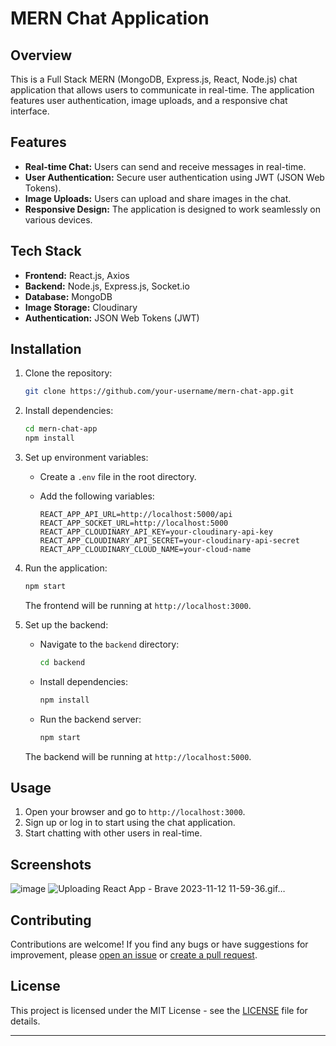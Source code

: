 # MERN Chat Application

## Overview

This is a Full Stack MERN (MongoDB, Express.js, React, Node.js) chat application that allows users to communicate in real-time. The application features user authentication, image uploads, and a responsive chat interface.

## Features

- **Real-time Chat:** Users can send and receive messages in real-time.
- **User Authentication:** Secure user authentication using JWT (JSON Web Tokens).
- **Image Uploads:** Users can upload and share images in the chat.
- **Responsive Design:** The application is designed to work seamlessly on various devices.

## Tech Stack

- **Frontend:** React.js, Axios
- **Backend:** Node.js, Express.js, Socket.io
- **Database:** MongoDB
- **Image Storage:** Cloudinary
- **Authentication:** JSON Web Tokens (JWT)

## Installation

1. Clone the repository:

   ```bash
   git clone https://github.com/your-username/mern-chat-app.git
   ```

2. Install dependencies:

   ```bash
   cd mern-chat-app
   npm install
   ```

3. Set up environment variables:

   - Create a `.env` file in the root directory.
   - Add the following variables:

     ```env
     REACT_APP_API_URL=http://localhost:5000/api
     REACT_APP_SOCKET_URL=http://localhost:5000
     REACT_APP_CLOUDINARY_API_KEY=your-cloudinary-api-key
     REACT_APP_CLOUDINARY_API_SECRET=your-cloudinary-api-secret
     REACT_APP_CLOUDINARY_CLOUD_NAME=your-cloud-name
     ```

4. Run the application:

   ```bash
   npm start
   ```

   The frontend will be running at `http://localhost:3000`.

5. Set up the backend:

   - Navigate to the `backend` directory:

     ```bash
     cd backend
     ```

   - Install dependencies:

     ```bash
     npm install
     ```

   - Run the backend server:

     ```bash
     npm start
     ```

   The backend will be running at `http://localhost:5000`.

## Usage

1. Open your browser and go to `http://localhost:3000`.
2. Sign up or log in to start using the chat application.
3. Start chatting with other users in real-time.

## Screenshots

![image](https://github.com/Birajj2189/talkey-chat-app/assets/93638316/4bbac975-621e-425d-853f-88313ccd9334)
![Uploading React App - Brave 2023-11-12 11-59-36.gif…]()




## Contributing

Contributions are welcome! If you find any bugs or have suggestions for improvement, please [open an issue](https://github.com/your-username/mern-chat-app/issues) or [create a pull request](https://github.com/your-username/mern-chat-app/pulls).

## License

This project is licensed under the MIT License - see the [LICENSE](LICENSE) file for details.

---
